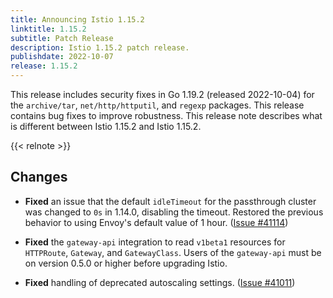 ```yaml
---
title: Announcing Istio 1.15.2
linktitle: 1.15.2
subtitle: Patch Release
description: Istio 1.15.2 patch release.
publishdate: 2022-10-07
release: 1.15.2
---
```


This release includes security fixes in Go 1.19.2 (released 2022-10-04) for the `archive/tar`, `net/http/httputil`, and `regexp` packages.
This release contains bug fixes to improve robustness.
This release note describes what is different between Istio 1.15.2 and Istio 1.15.2.

{{< relnote >}}

## Changes

- **Fixed** an issue that the default `idleTimeout` for the passthrough cluster was changed to `0s` in 1.14.0, disabling the timeout. Restored the previous behavior to using Envoy's default value of 1 hour. ([Issue #41114](https://github.com/istio/istio/issues/41114))

- **Fixed** the `gateway-api` integration to read `v1beta1` resources for `HTTPRoute`, `Gateway`, and `GatewayClass`. Users of the `gateway-api` must be on version 0.5.0 or higher before upgrading Istio.

- **Fixed** handling of deprecated autoscaling settings. ([Issue #41011](https://github.com/istio/istio/issues/41011))
